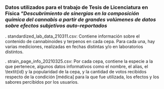 ### Datos utilizados para el trabajo de Tesis de Licenciatura en Física <i>"Descubrimiento de sinergias en la composición química del cannabis a partir de grandes volúmenes de datos sobre efectos subjetivos auto-reportados</i>

. standardized_lab_data_210311.csv: 
Contiene información sobre el contenido de cannabinoides y terpenos en cada cepa. Para cada una, hay varias mediciones, realizadas en fechas distintas y/o en laboratorios distintos.

. strain_page_info_20210325.csv: 
Por cada cepa, contiene la especie a la que pertenece, algunos datos informativos como el nombre, el alias, el \textit{id} y la popularidad de la cepa, y la cantidad de votos recibidos respecto de la condición [médica] para la que fue utilizada, los efectos y los sabores percibidos por los usuarios.
